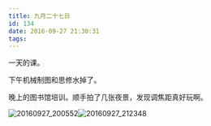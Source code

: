 ```yaml
---
title: 九月二十七日
id: 134
date: 2016-09-27 21:30:31
tags:
---
```


一天的课。

下午机械制图和思修水掉了。

晚上的图书馆培训。顺手拍了几张夜景，发现调焦距真好玩啊。

![20160927_200552](http://eremite-1252628011.cossh.myqcloud.com/wp-content/uploads/2016/09/20160927_200552.jpg)![20160927_212348](http://eremite-1252628011.cossh.myqcloud.com/wp-content/uploads/2016/09/20160927_212348.jpg)